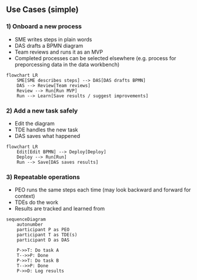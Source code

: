 ## Use Cases (simple)

### 1) Onboard a new process
- SME writes steps in plain words
- DAS drafts a BPMN diagram
- Team reviews and runs it as an MVP
- Completed processes can be selected elsewhere (e.g. process for preporcessing data in the data workbench)

```mermaid
flowchart LR
    SME[SME describes steps] --> DAS[DAS drafts BPMN]
    DAS --> Review[Team reviews]
    Review --> Run[Run MVP]
    Run --> Learn[Save results / suggest improvements]
```

### 2) Add a new task safely
- Edit the diagram
- TDE handles the new task
- DAS saves what happened

```mermaid
flowchart LR
    Edit[Edit BPMN] --> Deploy[Deploy]
    Deploy --> Run[Run]
    Run --> Save[DAS saves results]
```

### 3) Repeatable operations 
- PEO runs the same steps each time (may look backward and forward for context)
- TDEs do the work
- Results are tracked and learned from

```mermaid
sequenceDiagram
    autonumber
    participant P as PEO
    participant T as TDE(s)
    participant D as DAS

    P->>T: Do task A
    T-->>P: Done
    P->>T: Do task B
    T-->>P: Done
    P->>D: Log results
```


